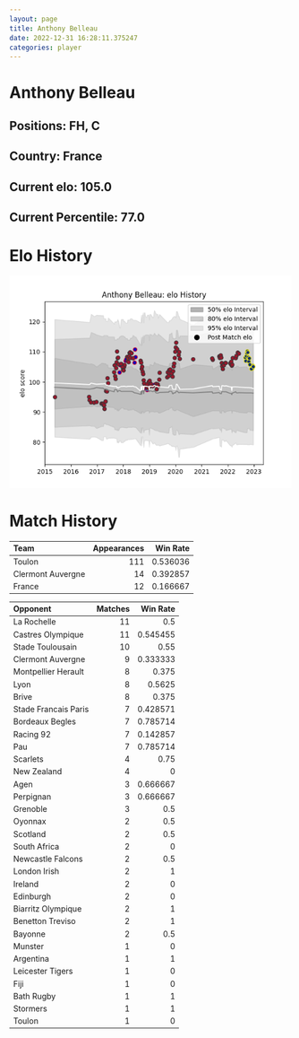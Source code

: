 ```yaml
---  
layout: page  
title: Anthony Belleau  
date: 2022-12-31 16:28:11.375247  
categories: player  
---
```

# Anthony Belleau

## Positions: FH, C

## Country: France

## Current elo: 105.0

## Current Percentile: 77.0

# Elo History


![elo history](history_AnthonyBelleau.png)
# Match History


| Team              |   Appearances |   Win Rate |
|:------------------|--------------:|-----------:|
| Toulon            |           111 |   0.536036 |
| Clermont Auvergne |            14 |   0.392857 |
| France            |            12 |   0.166667 |

| Opponent             |   Matches |   Win Rate |
|:---------------------|----------:|-----------:|
| La Rochelle          |        11 |   0.5      |
| Castres Olympique    |        11 |   0.545455 |
| Stade Toulousain     |        10 |   0.55     |
| Clermont Auvergne    |         9 |   0.333333 |
| Montpellier Herault  |         8 |   0.375    |
| Lyon                 |         8 |   0.5625   |
| Brive                |         8 |   0.375    |
| Stade Francais Paris |         7 |   0.428571 |
| Bordeaux Begles      |         7 |   0.785714 |
| Racing 92            |         7 |   0.142857 |
| Pau                  |         7 |   0.785714 |
| Scarlets             |         4 |   0.75     |
| New Zealand          |         4 |   0        |
| Agen                 |         3 |   0.666667 |
| Perpignan            |         3 |   0.666667 |
| Grenoble             |         3 |   0.5      |
| Oyonnax              |         2 |   0.5      |
| Scotland             |         2 |   0.5      |
| South Africa         |         2 |   0        |
| Newcastle Falcons    |         2 |   0.5      |
| London Irish         |         2 |   1        |
| Ireland              |         2 |   0        |
| Edinburgh            |         2 |   0        |
| Biarritz Olympique   |         2 |   1        |
| Benetton Treviso     |         2 |   1        |
| Bayonne              |         2 |   0.5      |
| Munster              |         1 |   0        |
| Argentina            |         1 |   1        |
| Leicester Tigers     |         1 |   0        |
| Fiji                 |         1 |   0        |
| Bath Rugby           |         1 |   1        |
| Stormers             |         1 |   1        |
| Toulon               |         1 |   0        |